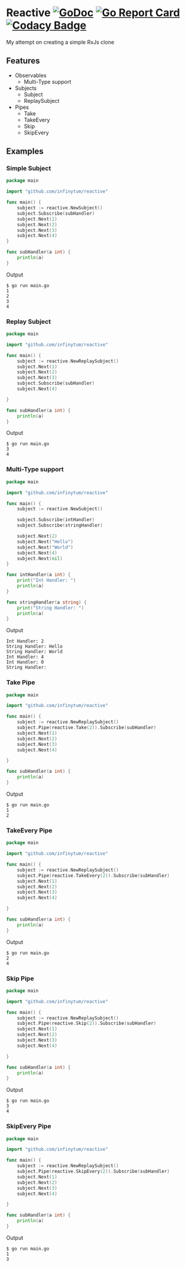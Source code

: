 # Reactive [![GoDoc](https://godoc.org/github.com/infinytum/reactive?status.svg)](https://godoc.org/github.com/infinytum/reactive) [![Go Report Card](https://goreportcard.com/badge/github.com/infinytum/reactive)](https://goreportcard.com/report/github.com/infinytum/reactive) [![Codacy Badge](https://api.codacy.com/project/badge/Grade/e7de2c3854bd42babfd89f75cb78ab00)](https://www.codacy.com/app/infinytum/reactive?utm_source=github.com&amp;utm_medium=referral&amp;utm_content=infinytum/reactive&amp;utm_campaign=Badge_Grade)
My attempt on creating a simple RxJs clone

## Features
*  Observables
    *  Multi-Type support
*  Subjects
    *  Subject
    *  ReplaySubject
*  Pipes
    *  Take
    *  TakeEvery
    *  Skip
    *  SkipEvery

## Examples

### Simple Subject

```go
package main

import "github.com/infinytum/reactive"

func main() {
	subject := reactive.NewSubject()
	subject.Subscribe(subHandler)
	subject.Next(1)
	subject.Next(2)
	subject.Next(3)
	subject.Next(4)
}

func subHandler(a int) {
	println(a)
}
```

Output
```
$ go run main.go
1
2
3
4
```

### Replay Subject

```go
package main

import "github.com/infinytum/reactive"

func main() {
    subject := reactive.NewReplaySubject()
    subject.Next(1)
    subject.Next(2)
    subject.Next(3)
    subject.Subscribe(subHandler)
    subject.Next(4)

}

func subHandler(a int) {
	println(a)
}
```

Output
```
$ go run main.go
3
4
```

### Multi-Type support

```go
package main

import "github.com/infinytum/reactive"

func main() {
	subject := reactive.NewSubject()

	subject.Subscribe(intHandler)
	subject.Subscribe(stringHandler)

	subject.Next(2)
	subject.Next("Hello")
	subject.Next("World")
	subject.Next(4)
	subject.Next(nil)
}

func intHandler(a int) {
	print("Int Handler: ")
	println(a)
}

func stringHandler(a string) {
	print("String Handler: ")
	println(a)
}
```

Output
```
Int Handler: 2
String Handler: Hello
String Handler: World
Int Handler: 4
Int Handler: 0
String Handler:
```

### Take Pipe

```go
package main

import "github.com/infinytum/reactive"

func main() {
    subject := reactive.NewReplaySubject()
    subject.Pipe(reactive.Take(2)).Subscribe(subHandler)
    subject.Next(1)
    subject.Next(2)
    subject.Next(3)
    subject.Next(4)

}

func subHandler(a int) {
	println(a)
}
```

Output
```
$ go run main.go
1
2
```

### TakeEvery Pipe

```go
package main

import "github.com/infinytum/reactive"

func main() {
    subject := reactive.NewReplaySubject()
    subject.Pipe(reactive.TakeEvery(2)).Subscribe(subHandler)
    subject.Next(1)
    subject.Next(2)
    subject.Next(3)
    subject.Next(4)

}

func subHandler(a int) {
	println(a)
}
```

Output
```
$ go run main.go
2
4
```

### Skip Pipe

```go
package main

import "github.com/infinytum/reactive"

func main() {
    subject := reactive.NewReplaySubject()
    subject.Pipe(reactive.Skip(2)).Subscribe(subHandler)
    subject.Next(1)
    subject.Next(2)
    subject.Next(3)
    subject.Next(4)

}

func subHandler(a int) {
	println(a)
}
```

Output
```
$ go run main.go
3
4
```

### SkipEvery Pipe

```go
package main

import "github.com/infinytum/reactive"

func main() {
    subject := reactive.NewReplaySubject()
    subject.Pipe(reactive.SkipEvery(2)).Subscribe(subHandler)
    subject.Next(1)
    subject.Next(2)
    subject.Next(3)
    subject.Next(4)

}

func subHandler(a int) {
	println(a)
}
```

Output
```
$ go run main.go
1
3
```

